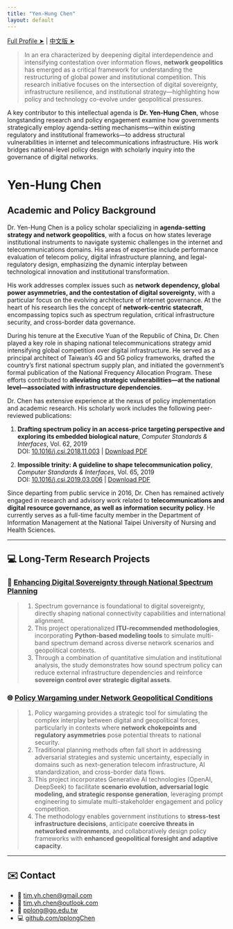 ```yaml
---
title: "Yen-Hung Chen"
layout: default
---
```


[Full Profile ➤](https://pplong.notion.site/Network-Geopolitics-Lab-9b1898b4264b4c479cba4bd08c10d512) \| [中文版 ➤](index_zh.html)

> In an era characterized by deepening digital interdependence and intensifying contestation over information flows, **network geopolitics** has emerged as a critical framework for understanding the restructuring of global power and institutional competition. This research initiative focuses on the intersection of digital sovereignty, infrastructure resilience, and institutional strategy—highlighting how policy and technology co-evolve under geopolitical pressures.

A key contributor to this intellectual agenda is **Dr. Yen-Hung Chen**, whose longstanding research and policy engagement examine how governments strategically employ agenda-setting mechanisms—within existing regulatory and institutional frameworks—to address structural vulnerabilities in internet and telecommunications infrastructure. His work bridges national-level policy design with scholarly inquiry into the governance of digital networks.

# Yen-Hung Chen

## Academic and Policy Background

Dr. Yen-Hung Chen is a policy scholar specializing in **agenda-setting strategy and network geopolitics**, with a focus on how states leverage institutional instruments to navigate systemic challenges in the internet and telecommunications domains. His areas of expertise include performance evaluation of telecom policy, digital infrastructure planning, and legal-regulatory design, emphasizing the dynamic interplay between technological innovation and institutional transformation.

His work addresses complex issues such as **network dependency, global power asymmetries, and the contestation of digital sovereignty**, with a particular focus on the evolving architecture of internet governance. At the heart of his research lies the concept of **network-centric statecraft**, encompassing topics such as spectrum regulation, critical infrastructure security, and cross-border data governance.

During his tenure at the Executive Yuan of the Republic of China, Dr. Chen played a key role in shaping national telecommunications strategy amid intensifying global competition over digital infrastructure. He served as a principal architect of Taiwan’s 4G and 5G policy frameworks, drafted the country’s first national spectrum supply plan, and initiated the government’s formal publication of the National Frequency Allocation Program. These efforts contributed to **alleviating strategic vulnerabilities—at the national level—associated with infrastructure dependencies**.

Dr. Chen has extensive experience at the nexus of policy implementation and academic research. His scholarly work includes the following peer-reviewed publications:

1. **Drafting spectrum policy in an access-price targeting perspective and exploring its embedded biological nature**, *Computer Standards & Interfaces*, Vol. 62, 2019  
   DOI: [10.1016/j.csi.2018.11.003](https://doi.org/10.1016/j.csi.2018.11.003) \| [Download PDF](j.csi.2018.11.003.pdf)

2. **Impossible trinity: A guideline to shape telecommunication policy**, *Computer Standards & Interfaces*, Vol. 65, 2019  
   DOI: [10.1016/j.csi.2019.03.006](https://doi.org/10.1016/j.csi.2019.03.006) \| [Download PDF](j.csi.2019.03.006.pdf)

Since departing from public service in 2016, Dr. Chen has remained actively engaged in research and advisory work related to **telecommunications and digital resource governance, as well as information security policy**. He currently serves as a full-time faculty member in the Department of Information Management at the National Taipei University of Nursing and Health Sciences.

---

## 💻 Long-Term Research Projects

### 🔧 [Enhancing Digital Sovereignty through National Spectrum Planning](#)

> 1. Spectrum governance is foundational to digital sovereignty, directly shaping national connectivity capabilities and international alignment.  
> 2. This project operationalized **ITU-recommended methodologies**, incorporating **Python-based modeling tools** to simulate multi-band spectrum demand across diverse network scenarios and geopolitical contexts.  
> 3. Through a combination of quantitative simulation and institutional analysis, the study demonstrates how sound spectrum policy can reduce external infrastructure dependencies and reinforce **sovereign control over strategic digital assets**.

### 🌐 [Policy Wargaming under Network Geopolitical Conditions](#)

> 1. Policy wargaming provides a strategic tool for simulating the complex interplay between digital and geopolitical forces, particularly in contexts where **network chokepoints and regulatory asymmetries** pose potential threats to national security.  
> 2. Traditional planning methods often fall short in addressing adversarial strategies and systemic uncertainty, especially in domains such as next-generation telecom infrastructure, AI standardization, and cross-border data flows.  
> 3. This project incorporates Generative AI technologies (OpenAI, DeepSeek) to facilitate **scenario evolution, adversarial logic modeling, and strategic response generation**, leveraging prompt engineering to simulate multi-stakeholder engagement and policy competition.  
> 4. The methodology enables government institutions to **stress-test infrastructure decisions**, anticipate **coercive threats in networked environments**, and collaboratively design policy frameworks with **enhanced geopolitical foresight and adaptive capacity**.

---

## ✉️ Contact

- 📧 [tim.yh.chen@gmail.com](mailto:tim.yh.chen@gmail.com)  
- 📧 [tim.yh.chen@outlook.com](mailto:tim.yh.chen@outlook.com)  
- 📧 [pplong@go.edu.tw](mailto:pplong@go.edu.tw) 
- 💻 [github.com/pplongChen](https://github.com/pplongChen)
